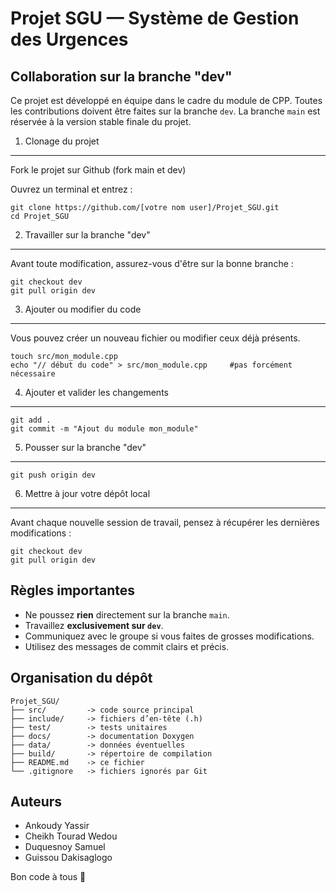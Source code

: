 Projet SGU — Système de Gestion des Urgences
============================================

Collaboration sur la branche "dev"
----------------------------------

Ce projet est développé en équipe dans le cadre du module de CPP. 
Toutes les contributions doivent être faites sur la branche `dev`. 
La branche `main` est réservée à la version stable finale du projet.

1. Clonage du projet
--------------------

Fork le projet sur Github (fork main et dev)

Ouvrez un terminal et entrez :

    git clone https://github.com/[votre nom user]/Projet_SGU.git
    cd Projet_SGU

2. Travailler sur la branche "dev"
----------------------------------

Avant toute modification, assurez-vous d'être sur la bonne branche :

    git checkout dev
    git pull origin dev

3. Ajouter ou modifier du code
------------------------------

Vous pouvez créer un nouveau fichier ou modifier ceux déjà présents.

    touch src/mon_module.cpp
    echo "// début du code" > src/mon_module.cpp     #pas forcément nécessaire

4. Ajouter et valider les changements
-------------------------------------

    git add .
    git commit -m "Ajout du module mon_module"

5. Pousser sur la branche "dev"
-------------------------------

    git push origin dev

6. Mettre à jour votre dépôt local
----------------------------------

Avant chaque nouvelle session de travail, pensez à récupérer les dernières modifications :

    git checkout dev
    git pull origin dev

Règles importantes
------------------

- Ne poussez **rien** directement sur la branche `main`.
- Travaillez **exclusivement sur `dev`**.
- Communiquez avec le groupe si vous faites de grosses modifications.
- Utilisez des messages de commit clairs et précis.

Organisation du dépôt
---------------------

    Projet_SGU/
    ├── src/         -> code source principal
    ├── include/     -> fichiers d’en-tête (.h)
    ├── test/        -> tests unitaires
    ├── docs/        -> documentation Doxygen
    ├── data/        -> données éventuelles
    ├── build/       -> répertoire de compilation
    ├── README.md    -> ce fichier
    └── .gitignore   -> fichiers ignorés par Git

Auteurs
-------

- Ankoudy Yassir
- Cheikh Tourad Wedou
- Duquesnoy Samuel
- Guissou Dakisaglogo

Bon code à tous 🚀

